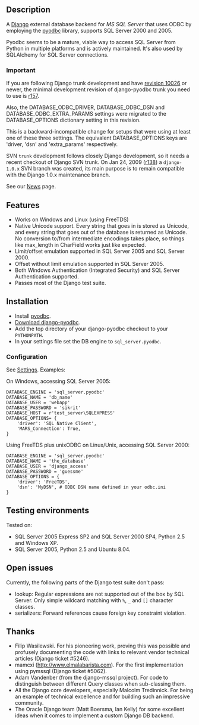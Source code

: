 ## Description ##

A [Django](http://djangoproject.com/) external database backend for _MS SQL Server_ that uses ODBC by employing the [pyodbc](http://code.google.com/p/pyodbc/) library, supports SQL Server 2000 and 2005.

Pyodbc seems to be a mature, viable way to access SQL Server from Python in multiple platforms and is actively maintained. It's also used by SQLAlchemy for SQL Server connections.

### Important ###

If you are following Django trunk development and have [revision 10026](https://code.google.com/p/django-pyodbc/source/detail?r=10026) or newer, the
minimal development revision of django-pyodbc trunk you need to use is [r157](https://code.google.com/p/django-pyodbc/source/detail?r=157).

Also, the DATABASE\_ODBC\_DRIVER, DATABASE\_ODBC\_DSN and DATABASE\_ODBC\_EXTRA\_PARAMS settings were migrated to the DATABASE\_OPTIONS dictionary setting in this revision.

This is a backward-incompatible change for setups that were using at least one of these three settings. The equivalent DATABASE\_OPTIONS keys are 'driver, 'dsn' and 'extra\_params' respectively.

SVN `trunk` development follows closely Django development, so it needs a recent checkout of Django SVN trunk. On Jan 24, 2009 ([r138](https://code.google.com/p/django-pyodbc/source/detail?r=138)) a `django-1.0.x` SVN branch was created, its main purpose is to remain compatible with the Django 1.0.x maintenance branch.

See our [News](News.md) page.

## Features ##

  * Works on Windows and Linux (using FreeTDS)
  * Native Unicode support. Every string that goes in is stored as Unicode, and every string that goes out of the database is returned as Unicode. No conversion to/from intermediate encodings takes place, so things like max\_length in CharField works just like expected.
  * Limit/offset emulation supported in SQL Server 2005 and SQL Server 2000.
  * Offset without limit emulation supported in SQL Server 2005.
  * Both Windows Authentication (Integrated Security) and SQL Server Authentication supported.
  * Passes most of the Django test suite.

## Installation ##

  * Install [pyodbc](http://pyodbc.sourceforge.net/).
  * [Download django-pyodbc](http://code.google.com/p/django-pyodbc/source).
  * Add the top directory of your django-pyodbc checkout to your `PYTHONPATH`.
  * In your settings file set the DB engine to `sql_server.pyodbc`.

### Configuration ###

See [Settings](Settings.md). Examples:

On Windows, accessing SQL Server 2005:

```
DATABASE_ENGINE = 'sql_server.pyodbc'
DATABASE_NAME = 'db_name'
DATABASE_USER = 'webapp'
DATABASE_PASSWORD = 'sikrit'
DATABASE_HOST = r'test_server\SQLEXPRESS'
DATABASE_OPTIONS= {
    'driver': 'SQL Native Client',
    'MARS_Connection': True,
}
```

Using FreeTDS plus unixODBC on Linux/Unix, accessing SQL Server 2000:

```
DATABASE_ENGINE = 'sql_server.pyodbc'
DATABASE_NAME = 'the_database'
DATABASE_USER = 'django_access'
DATABASE_PASSWORD = 'guessme'
DATABASE_OPTIONS = {
    'driver': 'FreeTDS',
    'dsn': 'MyDSN', # ODBC DSN name defined in your odbc.ini
}
```

## Testing environments ##

Tested on:

  * SQL Server 2005 Express SP2 and SQL Server 2000 SP4, Python 2.5 and Windows XP.
  * SQL Server 2005, Python 2.5 and Ubuntu 8.04.

## Open issues ##

Currently, the following parts of the Django test suite don't pass:

  * lookup: Regular expressions are not supported out of the box by SQL Server. Only simple wildcard matching with `%`, `_` and `[]` character classes.
  * serializers: Forward references cause foreign key constraint violation.

## Thanks ##

  * Filip Wasilewski. For his pioneering work, proving this was possible and profusely documenting the code with links to relevant vendor technical articles (Django ticket #5246).
  * mamcxi (http://www.elmalabarista.com). For the first implementation using pymssql (Django ticket #5062).
  * Adam Vandenber (from the django-mssql project). For code to distinguish between different Query classes when sub-classing them.
  * All the Django core developers, especially Malcolm Tredinnick. For being an example of technical excellence and for building such an impressive community.
  * The Oracle Django team (Matt Boersma, Ian Kelly) for some excellent ideas when it comes to implement a custom Django DB backend.